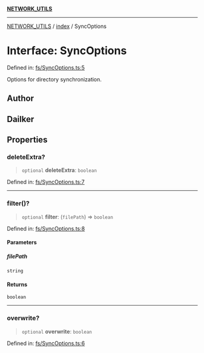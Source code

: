 [**NETWORK_UTILS**](../../README.md)

***

[NETWORK_UTILS](../../README.md) / [index](../README.md) / SyncOptions

# Interface: SyncOptions

Defined in: [fs/SyncOptions.ts:5](https://github.com/dailker/everyutil-js/blob/b3e269da55b7d96c15eb37e98c5c4f6b94f05f6f/src/fs/SyncOptions.ts#L5)

Options for directory synchronization.

## Author

## Dailker

## Properties

### deleteExtra?

> `optional` **deleteExtra**: `boolean`

Defined in: [fs/SyncOptions.ts:7](https://github.com/dailker/everyutil-js/blob/b3e269da55b7d96c15eb37e98c5c4f6b94f05f6f/src/fs/SyncOptions.ts#L7)

***

### filter()?

> `optional` **filter**: (`filePath`) => `boolean`

Defined in: [fs/SyncOptions.ts:8](https://github.com/dailker/everyutil-js/blob/b3e269da55b7d96c15eb37e98c5c4f6b94f05f6f/src/fs/SyncOptions.ts#L8)

#### Parameters

##### filePath

`string`

#### Returns

`boolean`

***

### overwrite?

> `optional` **overwrite**: `boolean`

Defined in: [fs/SyncOptions.ts:6](https://github.com/dailker/everyutil-js/blob/b3e269da55b7d96c15eb37e98c5c4f6b94f05f6f/src/fs/SyncOptions.ts#L6)
